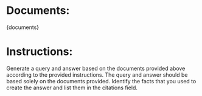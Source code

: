 # Documents:

{documents}

# Instructions:

Generate a query and answer based on the documents provided above according to the provided instructions. The query and answer should be based solely on the documents provided. Identify the facts that you used to create the answer and list them in the citations field.
